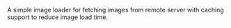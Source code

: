 A simple image loader for fetching images from remote server with caching support to reduce image load time.
